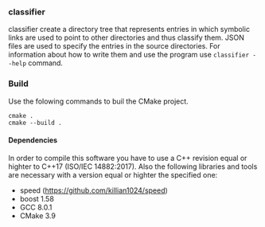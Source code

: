 ### classifier ###

classifier create a directory tree that represents entries in which symbolic links are used to 
point to other directories and thus classify them. JSON files are used to specify the entries in 
the source directories. For information about how to write them and use the program use
`classifier --help` command.

### Build ###

Use the folowing commands to buil the CMake project.

    cmake .
    cmake --build .

#### Dependencies ####

In order to compile this software you have to use a C++ revision equal or highter to C++17 
(ISO/IEC 14882:2017). Also the following libraries and tools are necessary with a version equal or 
highter the specified one:
- speed (https://github.com/killian1024/speed)
- boost 1.58
- GCC 8.0.1
- CMake 3.9
